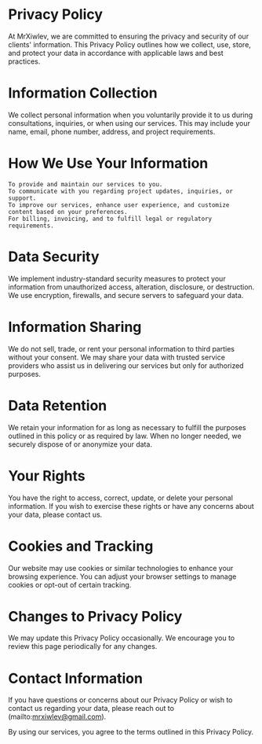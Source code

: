 # Privacy Policy

At MrXiwlev, we are committed to ensuring the privacy and security of our clients' information. This Privacy Policy outlines how we collect, use, store, and protect your data in accordance with applicable laws and best practices.

# Information Collection

We collect personal information when you voluntarily provide it to us during consultations, inquiries, or when using our services. This may include your name, email, phone number, address, and project requirements.

# How We Use Your Information

    To provide and maintain our services to you.
    To communicate with you regarding project updates, inquiries, or support.
    To improve our services, enhance user experience, and customize content based on your preferences.
    For billing, invoicing, and to fulfill legal or regulatory requirements.

# Data Security

We implement industry-standard security measures to protect your information from unauthorized access, alteration, disclosure, or destruction. We use encryption, firewalls, and secure servers to safeguard your data.

# Information Sharing

We do not sell, trade, or rent your personal information to third parties without your consent. We may share your data with trusted service providers who assist us in delivering our services but only for authorized purposes.

# Data Retention

We retain your information for as long as necessary to fulfill the purposes outlined in this policy or as required by law. When no longer needed, we securely dispose of or anonymize your data.

# Your Rights

You have the right to access, correct, update, or delete your personal information. If you wish to exercise these rights or have any concerns about your data, please contact us.

# Cookies and Tracking

Our website may use cookies or similar technologies to enhance your browsing experience. You can adjust your browser settings to manage cookies or opt-out of certain tracking.

# Changes to Privacy Policy

We may update this Privacy Policy occasionally. We encourage you to review this page periodically for any changes.

# Contact Information

If you have questions or concerns about our Privacy Policy or wish to contact us regarding your data, please reach out to (mailto:mrxiwlev@gmail.com).

By using our services, you agree to the terms outlined in this Privacy Policy.
